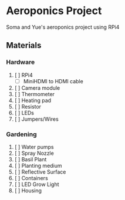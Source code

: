 # Aeroponics Project
Soma and Yue's aeroponics project using RPi4
## Materials
### Hardware
1. [ ] RPi4
	* [ ] MiniHDMI to HDMI cable
2. [ ] Camera module
3. [ ] Thermometer
4. [ ] Heating pad
5. [ ] Resistor
6. [ ] LEDs
7. [ ] Jumpers/Wires
### Gardening
1. [ ] Water pumps
2. [ ] Spray Nozzle
3. [ ] Basil Plant
4. [ ] Planting medium
5. [ ] Reflective Surface
6. [ ] Containers
7. [ ] LED Grow Light
8. [ ] Housing
 
